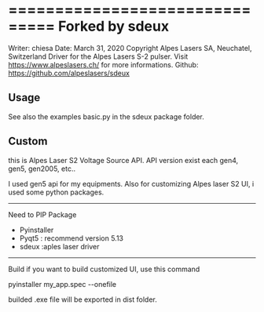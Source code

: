 ===============================
Forked by sdeux
===============================
Writer: chiesa 
Date: March 31, 2020
Copyright Alpes Lasers SA, Neuchatel, Switzerland
Driver for the Alpes Lasers S-2 pulser. Visit https://www.alpeslasers.ch/ for more informations.
Github: https://github.com/alpeslasers/sdeux

Usage
-----
See also the examples basic.py in the sdeux package folder.

Custom
-----
this is Alpes Laser S2 Voltage Source API.
API version exist each gen4, gen5, gen2005, etc..

I used gen5 api for my equipments.
Also for customizing Alpes laser S2 UI, i used some python packages.

-----
Need to PIP Package
- Pyinstaller
- Pyqt5 : recommend version 5.13
- sdeux :aples laser driver

-----
Build
if you want to build customized UI, use this command

pyinstaller my_app.spec --onefile

builded .exe file will be exported in dist folder.
